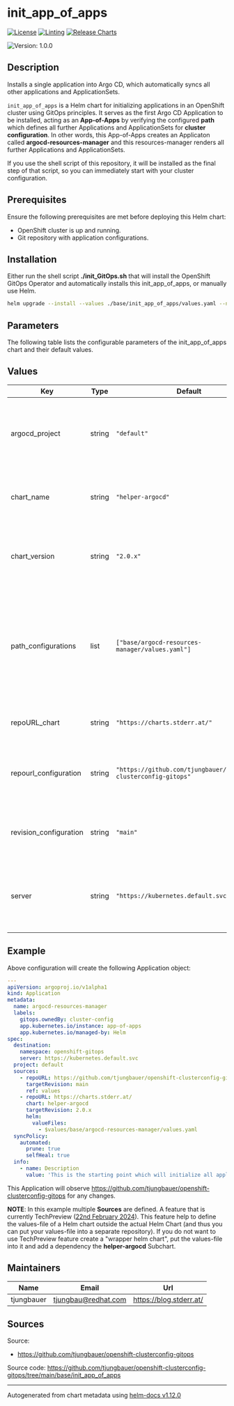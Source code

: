 

# init_app_of_apps

[![License](https://img.shields.io/badge/License-Apache_2.0-blue.svg)](https://opensource.org/licenses/Apache-2.0)
[![Linting](https://github.com/tjungbauer/openshift-clusterconfig-gitops/actions/workflows/linting.yml/badge.svg)](https://github.com/tjungbauer/openshift-clusterconfig-gitops/actions/workflows/linting.yml)
[![Release Charts](https://github.com/tjungbauer/helm-charts/actions/workflows/release.yml/badge.svg)](https://github.com/tjungbauer/helm-charts/actions/workflows/release.yml)

  ![Version: 1.0.0](https://img.shields.io/badge/Version-1.0.0-informational?style=flat-square)

 

  ## Description

  Installs a single application into Argo CD, which automatically syncs all other applications and ApplicationSets.

`init_app_of_apps` is a Helm chart for initializing applications in an OpenShift cluster using GitOps principles.
It serves as the first Argo CD Application to be installed, acting as an **App-of-Apps** by verifying the
configured **path** which defines all further Applications and ApplicationSets for **cluster configuration**.
In other words, this App-of-Apps creates an Applicaton called **argocd-resources-manager** and this resources-manager renders all further Applications and ApplicationSets.

If you use the shell script of this repository, it will be installed as the final step of that script, so you can immediately start with your cluster configuration.

## Prerequisites
Ensure the following prerequisites are met before deploying this Helm chart:

* OpenShift cluster is up and running.
* Git repository with application configurations.

## Installation
Either run the shell script **./init_GitOps.sh** that will install the OpenShift GitOps Operator and automatically installs this init_app_of_apps, or manually use Helm.

```bash
helm upgrade --install --values ./base/init_app_of_apps/values.yaml --namespace=openshift-gitops app-of-apps ./base/init_app_of_apps
```

## Parameters
The following table lists the configurable parameters of the init_app_of_apps chart and their default values.

## Values

| Key | Type | Default | Description |
|-----|------|---------|-------------|
| argocd_project | string | `"default"` | The argocd_project parameter specifies the ArgoCD project to use. This indicates that the applications will be managed within the 'default' ArgoCD project. |
| chart_name | string | `"helper-argocd"` | Specifies the name of the Helm chart. This chart will be used by the argocd-resources-manager to render all objects. |
| chart_version | string | `"2.0.x"` | Specifies the version of the Helm chart to be deployed. This chart will be used by the argocd-resources-manager to render all objects. |
| path_configurations | list | `["base/argocd-resources-manager/values.yaml"]` | The path_configurations parameter specifies the path within the Git repository where the configuration files are located. Here the values-file is stored only. This values-files is used by the App-of-Apps to define all Applications and ApplicationSets. |
| repoURL_chart | string | `"https://charts.stderr.at/"` | he repoURL_chart parameter specifies the Helm chart repository URL. |
| repourl_configuration | string | `"https://github.com/tjungbauer/openshift-clusterconfig-gitops"` | The repourl_configuration parameter specifies the URL of the Git repository containing cluster configurations. |
| revision_configuration | string | `"main"` | The revision_configuration parameter specifies the revision or branch of the Git repository to use. |
| server | string | `"https://kubernetes.default.svc"` | The server parameter specifies the Kubernetes server URL to be used. The server parameter specifies the Kubernetes server URL to be used. |

## Example
Above configuration will create the following Application object:

```yaml
---
apiVersion: argoproj.io/v1alpha1
kind: Application
metadata:
  name: argocd-resources-manager
  labels:
    gitops.ownedBy: cluster-config
    app.kubernetes.io/instance: app-of-apps
    app.kubernetes.io/managed-by: Helm
spec:
  destination:
    namespace: openshift-gitops
    server: https://kubernetes.default.svc
  project: default
  sources:
    - repoURL: https://github.com/tjungbauer/openshift-clusterconfig-gitops
      targetRevision: main
      ref: values
    - repoURL: https://charts.stderr.at/
      chart: helper-argocd
      targetRevision: 2.0.x
      helm:
        valueFiles:
          - $values/base/argocd-resources-manager/values.yaml
  syncPolicy:
    automated:
      prune: true
      selfHeal: true
  info:
    - name: Description
      value: 'This is the starting point which will initialize all applicationsets or argocd applications'
```

This Application will observe https://github.com/tjungbauer/openshift-clusterconfig-gitops for any changes.

**NOTE**: In this example multiple **Sources** are defined. A feature that is currently TechPreview ([22nd February 2024](https://argo-cd.readthedocs.io/en/stable/user-guide/multiple_sources/)).
This feature help to define the values-file of a Helm chart outside the actual Helm Chart (and thus you can put your values-file into a separate repository).
If you do not want to use TechPreview feature create a "wrapper helm chart", put the values-file into it and add a dependency
the **helper-argocd** Subchart.

## Maintainers

| Name | Email | Url |
| ---- | ------ | --- |
| tjungbauer | <tjungbau@redhat.com> | <https://blog.stderr.at/> |

## Sources
Source:
* <https://github.com/tjungbauer/openshift-clusterconfig-gitops>

Source code: https://github.com/tjungbauer/openshift-clusterconfig-gitops/tree/main/base/init_app_of_apps

----------------------------------------------
Autogenerated from chart metadata using [helm-docs v1.12.0](https://github.com/norwoodj/helm-docs/releases/v1.12.0)
